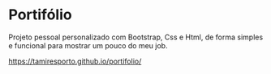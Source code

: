 # Portifólio
Projeto pessoal personalizado com Bootstrap, Css e Html, de forma simples e funcional para mostrar um pouco do meu job.

 https://tamiresporto.github.io/portifolio/
